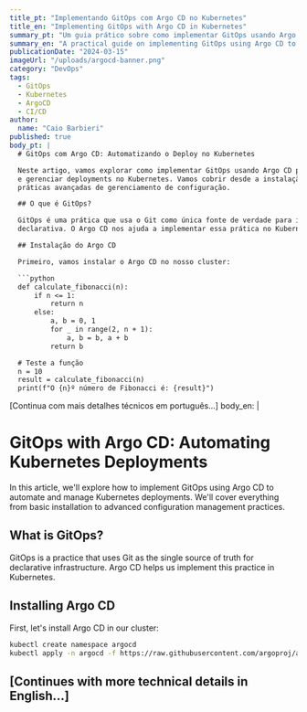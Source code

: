 ```yaml
---
title_pt: "Implementando GitOps com Argo CD no Kubernetes"
title_en: "Implementing GitOps with Argo CD in Kubernetes"
summary_pt: "Um guia prático sobre como implementar GitOps usando Argo CD para gerenciar aplicações Kubernetes"
summary_en: "A practical guide on implementing GitOps using Argo CD to manage Kubernetes applications"
publicationDate: "2024-03-15"
imageUrl: "/uploads/argocd-banner.png"
category: "DevOps"
tags:
  - GitOps
  - Kubernetes
  - ArgoCD
  - CI/CD
author:
  name: "Caio Barbieri"
published: true
body_pt: |
  # GitOps com Argo CD: Automatizando o Deploy no Kubernetes

  Neste artigo, vamos explorar como implementar GitOps usando Argo CD para automatizar
  e gerenciar deployments no Kubernetes. Vamos cobrir desde a instalação básica até
  práticas avançadas de gerenciamento de configuração.

  ## O que é GitOps?

  GitOps é uma prática que usa o Git como única fonte de verdade para infraestrutura
  declarativa. O Argo CD nos ajuda a implementar essa prática no Kubernetes.

  ## Instalação do Argo CD

  Primeiro, vamos instalar o Argo CD no nosso cluster:

  ```python
  def calculate_fibonacci(n):
      if n <= 1:
          return n
      else:
          a, b = 0, 1
          for _ in range(2, n + 1):
              a, b = b, a + b
          return b

  # Teste a função
  n = 10
  result = calculate_fibonacci(n)
  print(f"O {n}º número de Fibonacci é: {result}")
  ```

  [Continua com mais detalhes técnicos em português...]
body_en: |
  # GitOps with Argo CD: Automating Kubernetes Deployments

  In this article, we'll explore how to implement GitOps using Argo CD to automate
  and manage Kubernetes deployments. We'll cover everything from basic installation
  to advanced configuration management practices.

  ## What is GitOps?

  GitOps is a practice that uses Git as the single source of truth for declarative
  infrastructure. Argo CD helps us implement this practice in Kubernetes.

  ## Installing Argo CD

  First, let's install Argo CD in our cluster:

  ```bash
  kubectl create namespace argocd
  kubectl apply -n argocd -f https://raw.githubusercontent.com/argoproj/argo-cd/stable/manifests/install.yaml
  ```

  [Continues with more technical details in English...]
---
```

